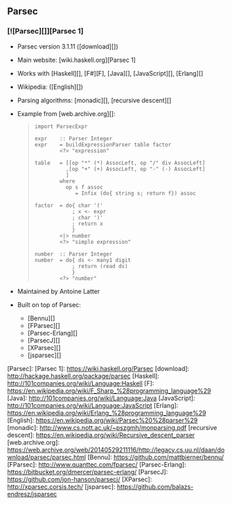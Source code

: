 ## Parsec ##

### [![Parsec][]][Parsec 1] ###

 *  Parsec version 3.1.11 ([download][])
 *  Main website: [wiki.haskell.org][Parsec 1]
 *  Works with [Haskell][], [F\#][F], [Java][], [JavaScript][], [Erlang][]
 *  Wikipedia: ([English][])
 *  Parsing algorithms: [monadic][], [recursive descent][]
 *  Example from [web.archive.org][]:
    
    > ``````````
    > import ParsecExpr
    > 
    > expr    :: Parser Integer
    > expr    = buildExpressionParser table factor
    >         <?> "expression"
    > 
    > table   = [[op "*" (*) AssocLeft, op "/" div AssocLeft]
    >           ,[op "+" (+) AssocLeft, op "-" (-) AssocLeft]
    >           ]
    >         where
    >           op s f assoc
    >              = Infix (do{ string s; return f}) assoc
    > 
    > factor  = do{ char '('
    >             ; x <- expr
    >             ; char ')'
    >             ; return x
    >             }
    >         <|> number
    >         <?> "simple expression"
    > 
    > number  :: Parser Integer
    > number  = do{ ds <- many1 digit
    >             ; return (read ds)
    >             }
    >         <?> "number"
    > ``````````
 *  Maintained by Antoine Latter
 *  Built on top of Parsec:
    
     *  [Bennu][]
     *  [FParsec][]
     *  [Parsec-Erlang][]
     *  [ParsecJ][]
     *  [XParsec][]
     *  [jsparsec][]


[Parsec]: 
[Parsec 1]: https://wiki.haskell.org/Parsec
[download]: http://hackage.haskell.org/package/parsec
[Haskell]: http://101companies.org/wiki/Language:Haskell
[F]: https://en.wikipedia.org/wiki/F_Sharp_%28programming_language%29
[Java]: http://101companies.org/wiki/Language:Java
[JavaScript]: http://101companies.org/wiki/Language:JavaScript
[Erlang]: https://en.wikipedia.org/wiki/Erlang_%28programming_language%29
[English]: https://en.wikipedia.org/wiki/Parsec%20%28parser%29
[monadic]: http://www.cs.nott.ac.uk/~pszgmh/monparsing.pdf
[recursive descent]: https://en.wikipedia.org/wiki/Recursive_descent_parser
[web.archive.org]: https://web.archive.org/web/20140529211116/http://legacy.cs.uu.nl/daan/download/parsec/parsec.html
[Bennu]: https://github.com/mattbierner/bennu/
[FParsec]: http://www.quanttec.com/fparsec/
[Parsec-Erlang]: https://bitbucket.org/dmercer/parsec-erlang/
[ParsecJ]: https://github.com/jon-hanson/parsecj/
[XParsec]: http://xparsec.corsis.tech/
[jsparsec]: https://github.com/balazs-endresz/jsparsec